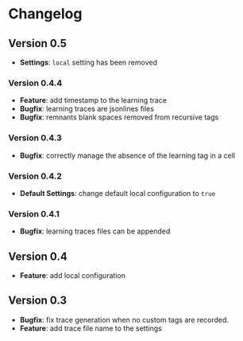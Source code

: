 # Changelog

## Version 0.5

- **Settings**: `local` setting has been removed

### Version 0.4.4

- **Feature**: add timestamp to the learning trace
- **Bugfix**: learning traces are jsonlines files
- **Bugfix**: remnants blank spaces removed from recursive tags

### Version 0.4.3

- **Bugfix**: correctly manage the absence of the learning tag in a cell

### Version 0.4.2

- **Default Settings**: change default local configuration to `true`

### Version 0.4.1

- **Bugfix**: learning traces files can be appended

## Version 0.4

- **Feature**: add local configuration

## Version 0.3

- **Bugfix**: fix trace generation when no custom tags are recorded.
- **Feature**: add trace file name to the settings
